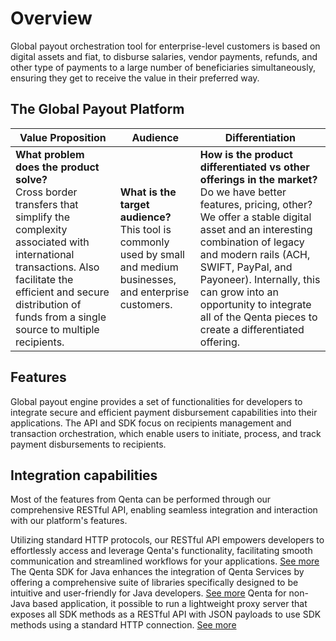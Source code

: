 # Overview

Global payout orchestration tool for enterprise-level customers is based on digital assets and fiat, to disburse salaries, vendor payments, refunds, and other type of payments to a large number of beneficiaries simultaneously, ensuring they get to receive the value in their preferred way.

## The Global Payout Platform

| **Value Proposition**| **Audience**| **Differentiation**|
|---------------------|-------------|----------------------|
| **What problem does the product solve?**<br/> Cross border transfers that simplify the complexity associated with international transactions. Also facilitate the efficient and secure distribution of funds from a single source to multiple recipients. | **What is the target audience?**<br/> This tool is commonly used by small and medium businesses, and enterprise customers. | **How is the product differentiated vs other offerings in the market?**<br/> Do we have better features, pricing, other? We offer a stable digital asset and an interesting combination of legacy and modern rails (ACH, SWIFT, PayPal, and Payoneer). Internally, this can grow into an opportunity to integrate all of the Qenta pieces to create a differentiated offering. |


## Features

Global payout engine provides a set of functionalities for developers to integrate secure and efficient payment disbursement capabilities into their applications. The API and SDK focus on recipients management and transaction orchestration, which enable users to initiate, process, and track payment disbursements to recipients.

## Integration capabilities


<tabs>
<tab title="REST APIs">
Most of the features from Qenta can be performed through our comprehensive RESTful API, enabling seamless integration and interaction with our platform's features. 

Utilizing standard HTTP protocols, our RESTful API empowers developers to effortlessly access and leverage Qenta's functionality, facilitating smooth communication and streamlined workflows for your applications. <a href="REST-APIs.md">See more</a>
</tab>
<tab title="SDK">
The Qenta SDK for Java enhances the integration of Qenta Services by offering a comprehensive suite of libraries specifically designed to be intuitive and user-friendly for Java developers. <a href="SDK.md">See more</a>
</tab>
<tab title="Proxy Server">
Qenta for non-Java based application, it possible to run a lightweight proxy server that exposes all SDK methods as a RESTful API with JSON payloads to use SDK methods using a standard HTTP connection. <a href="Proxy-Server.md">See more</a>
</tab>
</tabs>
